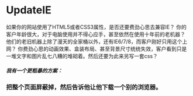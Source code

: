 # UpdateIE

如果你的网站使用了HTML5或者CSS3属性，是否还要费劲心思去兼容IE？
你的客户年龄很大，对于电脑使用并不得心应手，甚至依然在使用十年前的老机器？
他们的老旧机器上除了漫天的全家桶以外，还有IE6/7/8，而客户刚好只用这个上网？
你费劲心思的动画效果、盒装布局、甚至背景尺寸统统失效，客户看到只是一堆文字和图片乱七八糟的堆砌着。然后还要为此来另写一套css？

##### 我有一个更粗暴的方案：  
### 把整个页面屏蔽掉，然后告诉他让他下载一个别的浏览器。

